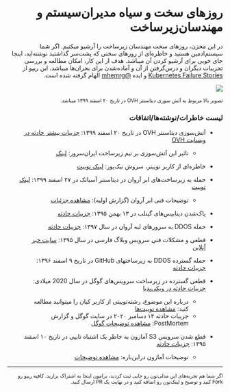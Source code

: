 <div dir='rtl'>
  
<h1>روزهای سخت و سیاه مدیران‌سیستم و مهندسان‌زیرساخت</h1>
  
در این مخزن، روزهای سخت مهندسان زیرساخت را آرشیو میکنیم. اگر شما سیستم‌ادمین هستید و خاطر‌ه‌ای از روزهای سختی که پشت‌سر گذاشتید نوشته‌اید، اینجا جای خوبی برای آرشیو کردن آن میباشد. هدف از این کار، امکان مطالعه و بررسی تجربیات دیگران و درس‌گرفتن از آن و آماده‌شدن برای بحران‌ها میباشد. 
این ریپو از <a href='https://k8s.af/'>Kubernetes Failure Stories</a> و ایده <a href='https://github.com/MheMrg'>@mhemrg</a> الهام گرفته شده است.

<img src='https://img.winfuture.de/teaser/1920/45908.jpg'>

<sub>تصویر بالا مربوط به آتش سوزی دیتاسنتر OVH در تاریخ ۲۰ اسفند ۱۳۹۹ میباشد.</sub>

<h3>لیست خاطرات/نوشته‌‌ها/اتفاقات</h3>

- آتش‌سوزی دیتاسنتر OVH در تاریخ ۲۰ اسفند ۱۳۹۹: <a href='https://www.ovh.com/world/news/press/cpl1787.fire-our-strasbourg-site'>جزییات بیشتر حادثه در وبسایت OVH</a>
  - تاثیر این آتش‌سوزی بر تیم زیرساخت ایران‌سرور: <a href='https://blog.iranserver.com/ovh-datacenter-destroyed-by-fire/'>لینک</a>

-  خاطره‌ای از کاربر توییتر، سروش  نیک‌پور: <a href='https://twitter.com/oraclenik/status/1372226971397206020?s=20'>لینک توییت</a>


-  حمله به زیرساخت‌های ابر آروان در دیتاسنتر آسیاتک در ۲۷ اسفند ۱۳۹۹: <a href='https://twitter.com/pPirhosseinloo/status/1371926777489133569?s=20'>لینک توییت</a>
    - توضیحات فنی ابر آروان (گزارش اولیه):  <a href='https://www.arvancloud.com/blog/%DA%AF%D8%B2%D8%A7%D8%B1%D8%B4-%D8%A7%D9%88%D9%84%DB%8C%D9%87-%D8%A7%D8%B2-%D8%AD%D9%85%D9%84%D9%87-%D9%88-%D8%B1%D9%88%D9%86%D8%AF-%D8%A8%D8%A7%D8%B2%DB%8C%D8%A7%D8%A8%DB%8C/'>مشاهده جزئیات</a>


-  پاک‌شدن دیتابیس‌های گیتلب در ۱۳ بهمن ۱۳۹۵: <a href='https://about.gitlab.com/blog/2017/02/01/gitlab-dot-com-database-incident/'>جزییات حادثه</a>

- حمله DDOS به سرورهای لبه آروان در سال ۱۳۹۷: <a href='https://www.arvancloud.com/blog/%D9%87%D8%B4%D8%AF%D8%A7%D8%B1-%D8%AD%D9%85%D9%84%D8%A7%D8%AA-ddos-%D8%AA%D9%84%DA%AF%D8%B1%D8%A7%D9%85-mtproxy-%D8%A7%DB%8C%D8%B1%D8%A7%D9%86/'>جزییات حادثه</a>

- قطعی و مشکلات فنی سرویس وبلاگ فارسی در سال ۱۳۹۵: <a href='https://khabaronline.ir/news/428696'>سایت خبر آنلاین</a>

- حمله گسترده DDOS به زیرساختهای GitHub در تاریخ ۹ اسفند ۱۳۹۶: <a href='https://github.blog/2018-03-01-ddos-incident-report/'>جزییات حادثه</a>

- قطعی گسترده در زیرساخت سرویس‌های گوگل در سال 2020 میلادی: <a href='https://en.wikipedia.org/wiki/2020_Google_services_outages'>جزییات حادثه در ویکی‌پدیا</a>
  - درباره این موضوع، رشته‌توییتی از کاربر کیان را میتوانید مطالعه کنید: <a href='https://twitter.com/kian1024/status/1338550163963588609?s=20'>مشاهده توییت‌ها</a>
  - جزییات حادثه ۱۴ دسامبر ۲۰۲۰ در سایت گوگل و گزارش PostMortem: <a href='https://status.cloud.google.com/incident/zall/20013#20013004'>مشاهده توضیحات گوگل</a>


- قطع شدن سرویس S3 آمازون به خاطر یک اشتباه تایپی در تاریخ ۱۰ اسفند ۱۳۹۵: <a href='https://www.theverge.com/2017/3/2/14792442/amazon-s3-outage-cause-typo-internet-server/'>جزییات حادثه</a>
  - توضیحات آمازون دراین‌باره: <a href='https://aws.amazon.com/message/41926/?ascsubtag=[]vg[p]14556483[t]w[d]D'>مشاهده توضیحات</a> 


---

<sub>
اگر شما هم تجربه‌های این مدلی‌تون رو جایی ثبت کردید، برامون اینجا به اشتراک بزارید. کافیه رپیو رو Fork کنید و توضیح و لینک‌تون رو اضافه کنید و در نهایت یک PR ارسال کنید.
</sub>

</div>


